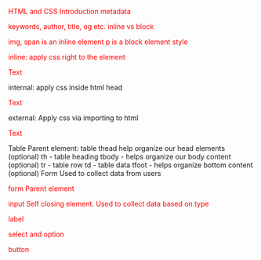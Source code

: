 HTML and CSS
Introduction
metadata

keywords, author, title, og etc.
inline vs block

img, span is an inline element
p is a block element
style

inline: apply css right to the element

   <p style="color: red">Text</p>
internal: apply css inside html head
<head>
    <style>
        p {color: red}
    </style>
</head>
<p>Text</p>
external: Apply css via importing to html
<head>
  <link rel="stylesheet" type="text/css" href="style.css">
</head>
<p>Text</p>
Table
Parent element: table
thead help organize our head elements (optional)
th - table heading
tbody - helps organize our body content (optional)
tr - table row
td - table data
tfoot - helps organize bottom content (optional)
Form
Used to collect data from users

form Parent element

input Self closing element. Used to collect data based on type

label

select and option

button